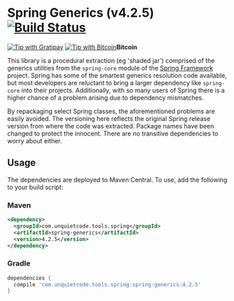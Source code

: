 # Spring Generics (v4.2.5)  [![Build Status](https://travis-ci.org/UnquietCode/spring-generics.png?branch=master)](https://travis-ci.org/UnquietCode/spring-generics)

[![Tip with Gratipay](https://assets.gratipay.com/gratipay.svg)](https://gratipay.com/UnquietCode) [![Tip with Bitcoin](http://www.unquietcode.com/e_e/bitcoin.png)](https://blockchain.info/address/1Ec6mzLpJQvuzXqhxfJz1h9ZwJmoHMW9BX)**Bitcoin**

This library is a procedural extraction (eg 'shaded jar') comprised of the generics utilities from the `spring-core` module of the [Spring Framework](https://github.com/spring-projects/spring-framework) project. Spring has some of the smartest
generics resolution code available, but most developers are reluctant to bring a larger dependency like `spring-core`
into their projects. Additionally, with so many users of Spring there is a higher chance of a problem arising due to
dependency mismatches.

By repackaging select Spring classes, the aforementioned problems are easily avoided. The versioning here reflects
the original Spring release version from where the code was extracted. Package names have been changed to protect
the innocent. There are no transitive dependencies to worry about either.

## Usage
The dependencies are deployed to Maven Central. To use, add the following to your build script:

### Maven
```xml
<dependency>
  <groupId>com.unquietcode.tools.spring</groupId>
  <artifactId>spring-generics</artifactId>
  <version>4.2.5</version>
</dependency>
```

### Gradle
```groovy
dependencies {
  compile 'com.unquietcode.tools.spring:spring-generics:4.2.5'
}
```
